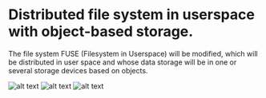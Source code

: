 # Distributed file system in userspace with object-based storage.

The file system FUSE (Filesystem in Userspace) will be modified, which will be distributed in user space and whose data storage will be in one or several storage devices based on objects.

![alt text](https://i.imgur.com/zuUYUW1.png)
![alt text](https://i.imgur.com/fsjU3Gr.png)
![alt text](https://i.imgur.com/UiJsXOm.png)
